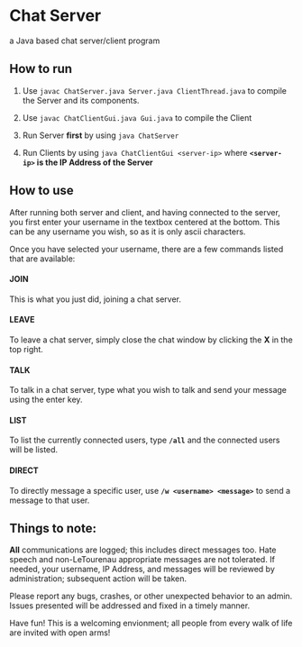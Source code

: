 # Chat Server
 a Java based chat server/client program

## How to run

1. Use `javac ChatServer.java Server.java ClientThread.java` to compile the Server and its components.

2. Use `javac ChatClientGui.java Gui.java` to compile the Client

3. Run Server **first** by using `java ChatServer`

4. Run Clients by using `java ChatClientGui <server-ip>` where **`<server-ip>` is the IP Address of the Server**


## How to use

After running both server and client, and having connected to the server, you first enter your username in the textbox centered at the bottom.
This can be any username you wish, so as it is only ascii characters.

Once you have selected your username, there are a few commands listed that are available:

#### **JOIN**
This is what you just did, joining a chat server.

#### **LEAVE**
To leave a chat server, simply close the chat window by clicking the **X** in the top right.

#### **TALK**
To talk in a chat server, type what you wish to talk and send your message using the enter key.

#### **LIST**
To list the currently connected users, type **`/all`** and the connected users will be listed.

#### **DIRECT**
To directly message a specific user, use **`/w <username> <message>`** to send a message to that user.


## Things to note:
**All** communications are logged; this includes direct messages too. Hate speech and non-LeTourenau appropriate messages are not tolerated. If needed, your username, IP Address, and messages will be reviewed by administration; subsequent action will be taken.

Please report any bugs, crashes, or other unexpected behavior to an admin. Issues presented will be addressed and fixed in a timely manner.

Have fun! This is a welcoming envionment; all people from every walk of life are invited with open arms!